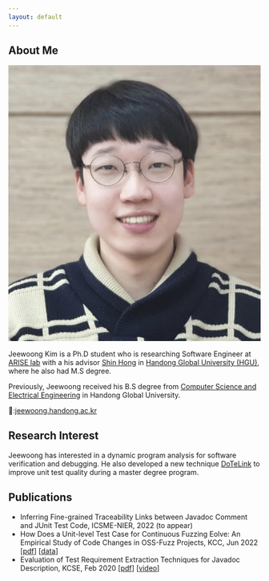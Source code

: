 ```yaml
---
layout: default
---
```


## About Me

<img class="profile-picture" src="jwkim-rev.jpg">

Jeewoong Kim is a Ph.D student who is researching Software Engineer at [ARISE lab](https://arise.handong.edu) with a his advisor [Shin Hong](https://hongshin.github.io) in [Handong Global University (HGU)](https://handong.edu), where he also had M.S degree.

Previously, Jeewoong received his B.S degree from [Computer Science and Electrical Engineering](https://csee.handong.edu) in Handong Global University.

📧:[jeewoong.handong.ac.kr](mailto:jeewoong.handong.ac.kr) 


## Research Interest

Jeewoong has interested in a dynamic program analysis for software verification and debugging. He also developed a new technique [DoTeLink](https://github.com/arise-handong/dotelink) to improve unit test quality during a master degree program.


## Publications

- Inferring Fine-grained Traceability Links between Javadoc Comment and JUnit Test Code, ICSME-NIER, 2022 (to appear)
- How Does a Unit-level Test Case for Continuous Fuzzing Eolve: An Empirical Study of Code Changes in OSS-Fuzz Projects, KCC, Jun 2022 \[[pdf](/pubs/kcc22_oss-fuzz-change.pdf)\] \[[data](https://github.com/ARISE-Handong/oss-fuzz-study)\]
- Evaluation of Test Requirement Extraction Techniques for Javadoc Description, KCSE, Feb 2020 \[[pdf](/pubs/kcse20-javadoc.pdf)\] \[[video](https://www.youtube.com/watch?v=gjiPzHg5Ohw)\]
